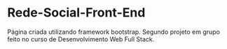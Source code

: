 # Rede-Social-Front-End
  Página criada utilizando framework bootstrap. Segundo projeto em grupo feito no curso de Desenvolvimento Web Full Stack.
